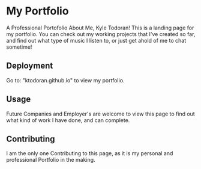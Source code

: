 # My Portfolio

A Professional Portofolio About Me, Kyle Todoran!
    This is a landing page for my portfolio. You can check out my working projects that I've created so far, and find out what type of music I listen to, or just get ahold of me to chat sometime!
    
## Deployment

Go to: "ktodoran.github.io" to view my portfolio.

## Usage

Future Companies and Employer's are welcome to view this page to find out what kind of work I have done, and can complete.

## Contributing
I am the only one Contributing to this page, as it is my personal and professional Portfolio in the making.